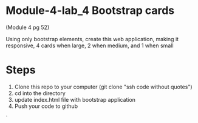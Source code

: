 # Module-4-lab_4 Bootstrap cards
(Module 4 pg 52) 

Using only bootstrap elements, create this web application, making it responsive, 4 cards when large, 2 when medium, and 1 when small

# Steps

1. Clone this repo to your computer (git clone "ssh code without quotes")
2. cd into the directory
3. update index.html file with bootstrap application
4. Push your code to github 

`